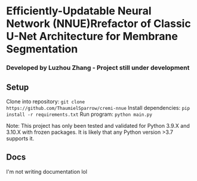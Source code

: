 # Efficiently-Updatable Neural Network (NNUE)Rrefactor of Classic U-Net Architecture for Membrane Segmentation
### Developed by Luzhou Zhang - Project still under development


## Setup
Clone into repository: `git clone https://github.com/ThaumielSparrow/cremi-nnue`
Install dependencies: `pip install -r requirements.txt`
Run program: `python main.py`

Note: This project has only been tested and validated for Python 3.9.X and 3.10.X with frozen packages. It is likely that any Python version >3.7 supports it.

## Docs
I'm not writing documentation lol